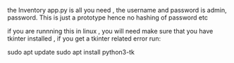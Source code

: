 the Inventory app.py is all you need , the username and password is admin, password. This is just a prototype  hence no hashing of password etc

if you are runnning this in linux , you will need make sure that you have tkinter installed , if you get a tkinter related error run:

sudo apt update
sudo apt install python3-tk
